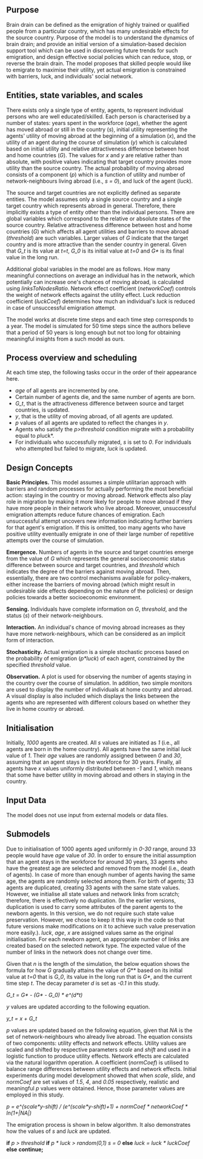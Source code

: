 ## Purpose

Brain drain can be defined as the emigration of highly trained or qualified people from a particular country, which has many undesirable effects for the source country. Purpose of the model is to understand the dynamics of brain drain; and provide an initial version of a simulation-based decision support tool which can be used in discovering future trends for such emigration, and design effective social policies which can reduce, stop, or reverse the brain drain. The model proposes that skilled people would like to emigrate to maximise their utility, yet actual emigration is constrained with barriers, luck, and individuals' social network.

## Entities, state variables, and scales

There exists only a single type of entity, agents, to represent individual persons who are well educated/skilled. Each person is characterised by a number of states: years spent in the workforce (*age*), whether the agent has moved abroad or still in the country (*s*), initial utility representing the agents' utility of moving abroad at the beginning of a simulation (*x*), and the utility of an agent during the course of simulation (*y*) which is calculated based on initial utility and relative attractiveness difference between host and home countries (*G*). The values for *x* and *y* are relative rather than absolute, with positive values indicating that target country provides more utility than the source country. The actual probability of moving abroad consists of a component (*p*) which is a function of utility and number of network-neighbours living abroad (i.e., *s = 0*), and luck of the agent (*luck*).

The source and target countries are not explicitly defined as separate entities. The model assumes only a single source country and a single target country which represents abroad in general. Therefore, there implicitly exists a type of entity other than the individual persons. There are global variables which correspond to the relative or absolute states of the source country. Relative attractiveness difference between host and home countries (*G*) which affects all agent utilities and barriers to move abroad (*threshold*) are such variables. Larger values of *G* indicate that the target country and is more attractive than the sender country in general. Given that *G_t* is its value at *t=t*, *G_0* is its initial value at *t=0* and *G\** is its final value in the long run.

Additional global variables in the model are as follows. How many meaningful connections on average an individual has in the network, which potentially can increase one's chances of moving abroad, is calculated using *linksToNodesRatio*. Network effect coefficient (*networkCoef*) controls the weight of network effects against the utility effect. Luck reduction coefficient (*luckCoef*) determines how much an individual's *luck* is reduced in case of unsuccessful emigration attempt.

The model works at discrete time steps and each time step corresponds to a year. The model is simulated for 50 time steps since the authors believe that a period of 50 years is long enough but not too long for obtaining meaningful insights from a such model as ours.

## Process overview and scheduling

At each time step, the following tasks occur in the order of their appearance here. 

* *age* of all agents are incremented by one.
*  Certain number of agents die, and the same number of agents are born.
*  *G_t*, that is the attractiveness difference between source and target countries, is updated.
*  *y*, that is the utility of moving abroad, of all agents are updated. 
*  *p* values of all agents are updated to reflect the changes in *y*.
*  Agents who satisfy the *p>threshold* condition migrate with a probability equal to *p*luck*. 
*  For individuals who successfully migrated, *s* is set to *0*. For individuals who attempted but failed to migrate, *luck* is updated.

	

## Design Concepts

**Basic Principles.** This model assumes a simple utilitarian approach with barriers and random processes for actually performing the most beneficial action: staying in the country or moving abroad. Network effects also play role in migration by making it more likely for people to move abroad if they have more people in their network who live abroad. Moreover, unsuccessful emigration attempts reduce future chances of emigration. Each unsuccessful attempt uncovers new information indicating further barriers for that agent's emigration. If this is omitted, too many agents who have positive utility eventually emigrate in one of their large number of repetitive attempts over the course of simulation. 

**Emergence.** Numbers of agents in the source and target countries emerge from the value of *G* which represents the general socioeconomic status difference between source and target countries, and *threshold* which indicates the degree of the barriers against moving abroad. Then, essentially, there are two control mechanisms available for policy-makers, either increase the barriers of moving abroad (which might result in undesirable side effects depending on the nature of the policies) or design policies towards a better socioeconomic environment.

**Sensing.** Individuals have complete information on *G*, *threshold*, and the status (*s*) of their network-neighbours.

**Interaction.** An individual's chance of moving abroad increases as they have more network-neighbours, which can be considered as an implicit form of interaction.

**Stochasticity.** Actual emigration is a simple stochastic process based on the probability of emigration (*p\*luck*) of each agent, constrained by the specified *threshold* value.

**Observation.** A plot is used for observing the number of agents staying in the country over the course of simulation. In addition, two simple monitors are used to display the number of individuals at home country and abroad. A visual display is also included which displays the links between the agents who are represented with different colours based on whether they live in home country or abroad.

## Initialisation
Initially, *1000* agents are created. All *s* values are initiated as *1* (i.e., all agents are born in the home country). All agents have the same initial *luck* value of *1*. Their *age* values are randomly assigned between *0* and *30*, assuming that an agent stays in the workforce for 30 years. Finally, all agents have *x* values uniformly distributed between *-1* and *1*, which means that some have better utility in moving abroad and others in staying in the country.

## Input Data
The model does not use input from external models or data files.

## Submodels

Due to initialisation of 1000 agents aged uniformly in *0-30* range, around 33 people would have *age* value of *30*. In order to ensure the initial assumption that an agent stays in the workforce for around 30 years, 33 agents who have the greatest age are selected and removed from the model (i.e., death of agents). In case of more than enough number of agents having the same age, the agents are randomly selected among them. For birth of agents; 33 agents are duplicated, creating 33 agents with the same state values. However, we initialise all state values and network links from scratch; therefore, there is effectively no duplication. (In the earlier versions, duplication is used to carry some attributes of the parent agents to the newborn agents. In this version, we do not require such state value preservation. However, we chose to keep it this way in the code so that future versions make modifications on it to achieve such value preservation more easily.). *luck*, *age*,  *x* are assigned values same as the original initialisation. For each newborn agent, an appropriate number of links are created based on the selected network type. The expected value of the number of links in the network does not change over time. 

Given that *n* is the length of the simulation, the below equation shows the formula for how *G* gradually attains the value of *G*** based on its initial value at *t=0* that is *G_0*, its value in the long run that is *G\**, and the current time step *t*. The decay parameter *d* is set as *-0.1* in this study.

*G_t = G\*  - (G\* - G_0) \* e^(d\*t)*

*y* values are updated according to the following equation.

*y_t = x + G_t*


*p* values are updated based on the following equation, given that *NA* is the set of network-neighbours who already live abroad. The equation consists of two components: utility effects and network effects. Utility values are scaled and shifted by respective parameters *scale* and *shift* and used in a logistic function to produce utility effects. Network effects are calculated via the natural logarithm operation. A coefficient (*normCoef*) is utilised to balance range differences between utility effects and network effects. Initial experiments during model development showed that when *scale*, *slide*, and *normCoef* are set values of *1.5*, *4*, and *0.05* respectively, realistic and meaningful *p* values were obtained. Hence, those parameter values are employed in this study. 

*p = e^{scale\*y-shift) / (e^(scale\*y-shift)+1) + normCoef \* networkCoef \* ln(1+|NA|)*



The emigration process is shown in below algorithm. It also demonstrates how the values of *s* and *luck* are updated.

**if** *p > threshold*
	**if** *p \* luck > random(0,1)*
		*s = 0*
	**else**
		*luck = luck \* luckCoef*
**else**
	**continue;**
